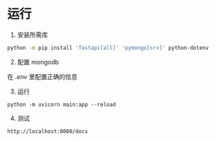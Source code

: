 # 运行

1. 安装所需库

```sh
python -m pip install 'fastapi[all]' 'pymongo[srv]' python-dotenv
```

2. 配置 mongodb

在 _.env_ 里配置正确的信息

3. 运行

`python -m uvicorn main:app --reload`

4. 测试

`http://localhost:8000/docs`

